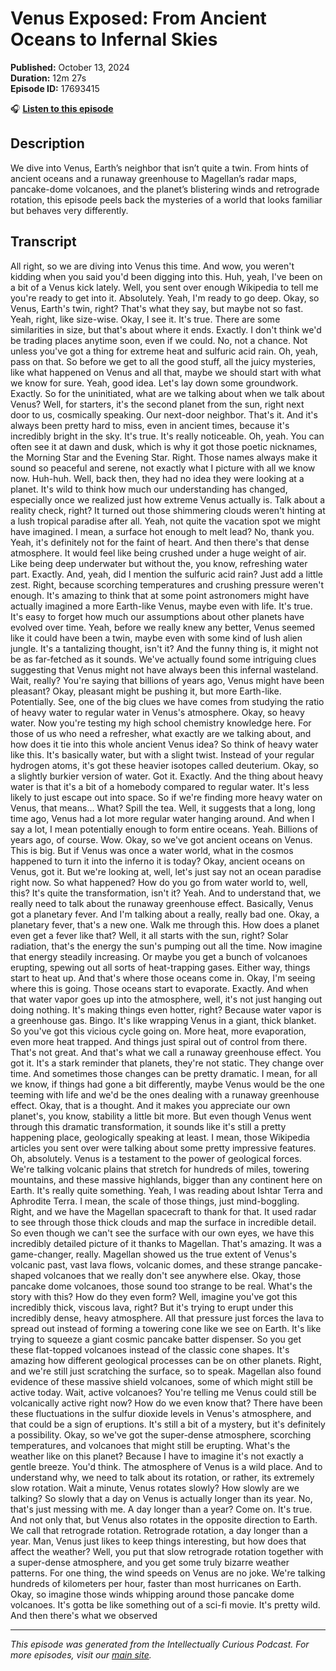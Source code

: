 # Venus Exposed: From Ancient Oceans to Infernal Skies

**Published:** October 13, 2024  
**Duration:** 12m 27s  
**Episode ID:** 17693415

🎧 **[Listen to this episode](https://intellectuallycurious.buzzsprout.com/2529712/episodes/17693415-venus-exposed-from-ancient-oceans-to-infernal-skies)**

## Description

We dive into Venus, Earth’s neighbor that isn’t quite a twin. From hints of ancient oceans and a runaway greenhouse to Magellan’s radar maps, pancake-dome volcanoes, and the planet’s blistering winds and retrograde rotation, this episode peels back the mysteries of a world that looks familiar but behaves very differently.

## Transcript

All right, so we are diving into Venus this time. And wow, you weren't kidding when you said you'd been digging into this. Huh, yeah, I've been on a bit of a Venus kick lately. Well, you sent over enough Wikipedia to tell me you're ready to get into it. Absolutely. Yeah, I'm ready to go deep. Okay, so Venus, Earth's twin, right? That's what they say, but maybe not so fast. Yeah, right, like size-wise. Okay, I see it. It's true. There are some similarities in size, but that's about where it ends. Exactly. I don't think we'd be trading places anytime soon, even if we could. No, not a chance. Not unless you've got a thing for extreme heat and sulfuric acid rain. Oh, yeah, pass on that. So before we get to all the good stuff, all the juicy mysteries, like what happened on Venus and all that, maybe we should start with what we know for sure. Yeah, good idea. Let's lay down some groundwork. Exactly. So for the uninitiated, what are we talking about when we talk about Venus? Well, for starters, it's the second planet from the sun, right next door to us, cosmically speaking. Our next-door neighbor. That's it. And it's always been pretty hard to miss, even in ancient times, because it's incredibly bright in the sky. It's true. It's really noticeable. Oh, yeah. You can often see it at dawn and dusk, which is why it got those poetic nicknames, the Morning Star and the Evening Star. Right. Those names always make it sound so peaceful and serene, not exactly what I picture with all we know now. Huh-huh. Well, back then, they had no idea they were looking at a planet. It's wild to think how much our understanding has changed, especially once we realized just how extreme Venus actually is. Talk about a reality check, right? It turned out those shimmering clouds weren't hinting at a lush tropical paradise after all. Yeah, not quite the vacation spot we might have imagined. I mean, a surface hot enough to melt lead? No, thank you. Yeah, it's definitely not for the faint of heart. And then there's that dense atmosphere. It would feel like being crushed under a huge weight of air. Like being deep underwater but without the, you know, refreshing water part. Exactly. And, yeah, did I mention the sulfuric acid rain? Just add a little zest. Right, because scorching temperatures and crushing pressure weren't enough. It's amazing to think that at some point astronomers might have actually imagined a more Earth-like Venus, maybe even with life. It's true. It's easy to forget how much our assumptions about other planets have evolved over time. Yeah, before we really knew any better, Venus seemed like it could have been a twin, maybe even with some kind of lush alien jungle. It's a tantalizing thought, isn't it? And the funny thing is, it might not be as far-fetched as it sounds. We've actually found some intriguing clues suggesting that Venus might not have always been this infernal wasteland. Wait, really? You're saying that billions of years ago, Venus might have been pleasant? Okay, pleasant might be pushing it, but more Earth-like. Potentially. See, one of the big clues we have comes from studying the ratio of heavy water to regular water in Venus's atmosphere. Okay, so heavy water. Now you're testing my high school chemistry knowledge here. For those of us who need a refresher, what exactly are we talking about, and how does it tie into this whole ancient Venus idea? So think of heavy water like this. It's basically water, but with a slight twist. Instead of your regular hydrogen atoms, it's got these heavier isotopes called deuterium. Okay, so a slightly burkier version of water. Got it. Exactly. And the thing about heavy water is that it's a bit of a homebody compared to regular water. It's less likely to just escape out into space. So if we're finding more heavy water on Venus, that means... What? Spill the tea. Well, it suggests that a long, long time ago, Venus had a lot more regular water hanging around. And when I say a lot, I mean potentially enough to form entire oceans. Yeah. Billions of years ago, of course. Wow. Okay, so we've got ancient oceans on Venus. This is big. But if Venus was once a water world, what in the cosmos happened to turn it into the inferno it is today? Okay, ancient oceans on Venus, got it. But we're looking at, well, let's just say not an ocean paradise right now. So what happened? How do you go from water world to, well, this? It's quite the transformation, isn't it? Yeah. And to understand that, we really need to talk about the runaway greenhouse effect. Basically, Venus got a planetary fever. And I'm talking about a really, really bad one. Okay, a planetary fever, that's a new one. Walk me through this. How does a planet even get a fever like that? Well, it all starts with the sun, right? Solar radiation, that's the energy the sun's pumping out all the time. Now imagine that energy steadily increasing. Or maybe you get a bunch of volcanoes erupting, spewing out all sorts of heat-trapping gases. Either way, things start to heat up. And that's where those oceans come in. Okay, I'm seeing where this is going. Those oceans start to evaporate. Exactly. And when that water vapor goes up into the atmosphere, well, it's not just hanging out doing nothing. It's making things even hotter, right? Because water vapor is a greenhouse gas. Bingo. It's like wrapping Venus in a giant, thick blanket. So you've got this vicious cycle going on. More heat, more evaporation, even more heat trapped. And things just spiral out of control from there. That's not great. And that's what we call a runaway greenhouse effect. You got it. It's a stark reminder that planets, they're not static. They change over time. And sometimes those changes can be pretty dramatic. I mean, for all we know, if things had gone a bit differently, maybe Venus would be the one teeming with life and we'd be the ones dealing with a runaway greenhouse effect. Okay, that is a thought. And it makes you appreciate our own planet's, you know, stability a little bit more. But even though Venus went through this dramatic transformation, it sounds like it's still a pretty happening place, geologically speaking at least. I mean, those Wikipedia articles you sent over were talking about some pretty impressive features. Oh, absolutely. Venus is a testament to the power of geological forces. We're talking volcanic plains that stretch for hundreds of miles, towering mountains, and these massive highlands, bigger than any continent here on Earth. It's really quite something. Yeah, I was reading about Ishtar Terra and Aphrodite Terra. I mean, the scale of those things, just mind-boggling. Right, and we have the Magellan spacecraft to thank for that. It used radar to see through those thick clouds and map the surface in incredible detail. So even though we can't see the surface with our own eyes, we have this incredibly detailed picture of it thanks to Magellan. That's amazing. It was a game-changer, really. Magellan showed us the true extent of Venus's volcanic past, vast lava flows, volcanic domes, and these strange pancake-shaped volcanoes that we really don't see anywhere else. Okay, those pancake dome volcanoes, those sound too strange to be real. What's the story with this? How do they even form? Well, imagine you've got this incredibly thick, viscous lava, right? But it's trying to erupt under this incredibly dense, heavy atmosphere. All that pressure just forces the lava to spread out instead of forming a towering cone like we see on Earth. It's like trying to squeeze a giant cosmic pancake batter dispenser. So you get these flat-topped volcanoes instead of the classic cone shapes. It's amazing how different geological processes can be on other planets. Right, and we're still just scratching the surface, so to speak. Magellan also found evidence of these massive shield volcanoes, some of which might still be active today. Wait, active volcanoes? You're telling me Venus could still be volcanically active right now? How do we even know that? There have been these fluctuations in the sulfur dioxide levels in Venus's atmosphere, and that could be a sign of eruptions. It's still a bit of a mystery, but it's definitely a possibility. Okay, so we've got the super-dense atmosphere, scorching temperatures, and volcanoes that might still be erupting. What's the weather like on this planet? Because I have to imagine it's not exactly a gentle breeze. You'd think. The atmosphere of Venus is a wild place. And to understand why, we need to talk about its rotation, or rather, its extremely slow rotation. Wait a minute, Venus rotates slowly? How slowly are we talking? So slowly that a day on Venus is actually longer than its year. No, that's just messing with me. A day longer than a year? Come on. It's true. And not only that, but Venus also rotates in the opposite direction to Earth. We call that retrograde rotation. Retrograde rotation, a day longer than a year. Man, Venus just likes to keep things interesting, but how does that affect the weather? Well, you put that slow retrograde rotation together with a super-dense atmosphere, and you get some truly bizarre weather patterns. For one thing, the wind speeds on Venus are no joke. We're talking hundreds of kilometers per hour, faster than most hurricanes on Earth. Okay, so imagine those winds whipping around those pancake dome volcanoes. It's gotta be like something out of a sci-fi movie. It's pretty wild. And then there's what we observed

---
*This episode was generated from the Intellectually Curious Podcast. For more episodes, visit our [main site](https://intellectuallycurious.buzzsprout.com).*
